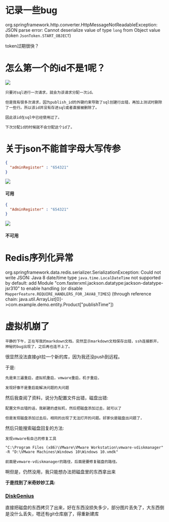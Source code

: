 # 记录一些bug

org.springframework.http.converter.HttpMessageNotReadableException: JSON parse error: Cannot deserialize value of type `long` from Object value (token `JsonToken.START_OBJECT`)


token过期很快？

# 怎么第一个的id不是1呢？

![](imgs/sql.png)

    只要对sql进行一次请求，就会为该请求分配一次id。

    但是我有很多次请求，因为publish_id的外键约束导致了sql创建行出错，再加上测试时删除了一些行。所以该id并没有存进sql或者直接被删除了。

    因此该id在sql中已经使用过了。

    下次分配id的时候就不会分配这个id了。


# 关于json不能首字母大写传参

```json
{
  "adminRegister" : "654321"
}
```

![](imgs/JsonNameSuc.png)

#### **可用**

```json
{
  "AdminRegister" : "654321"
}
```

![](imgs/JsonNameFail.png)

#### **不可用**

# Redis序列化异常

org.springframework.data.redis.serializer.SerializationException: Could not write JSON: Java 8 date/time type `java.time.LocalDateTime` not supported by default: add Module "com.fasterxml.jackson.datatype:jackson-datatype-jsr310" to enable handling (or disable `MapperFeature.REQUIRE_HANDLERS_FOR_JAVA8_TIMES`) (through reference chain: java.util.ArrayList[0]->com.example.demo.entity.Product["publishTime"])

# 虚拟机崩了

    平静的下午，正在写我的markdown文档，突然显示markdown文档保存出错，ssh连接断开，神秘的bug出现了，之后再也连不上了。

很显然没法直接git拉一个新的库，因为我还没push到远程。

于是:

    先是来三遍重启，虚拟机重启，vmware重启，机子重启，

    发现好像不是重启能解决问题的大问题

然后我查阅了资料，说分为配置文件出错，磁盘出错:

    配置文件出错的话，我新建的虚拟机，然后把磁盘添加过去，就可以了

    但是发现磁盘添加过去后，相同的出现了无法打开的问题。好家伙是磁盘出问题了，

然后只能搜索磁盘回复的方法:

    发现vmware有自己的修复工具

`"C:\Program Files (x86)\VMware\VMware Workstation\vmware-vdiskmanager" -R "D:\VMware Machines\Windows 10\Windows 10.vmdk"`

    前面是vmware-vdiskmanager的路径，后面是要修复磁盘的路径。

啊但是，仍然没用，我只能想办法把磁盘里的东西拿出来

**于是找到了米奇妙妙工具:**

### [DiskGenius]("https://www.diskgenius.cn/help/images/open-virtual-disk.png")

直接把磁盘的东西拷贝了出来，好在东西没损失多少，部分图片丢失了，大东西倒是没什么丢失，嗯还有git仓库崩了，得重新建库


